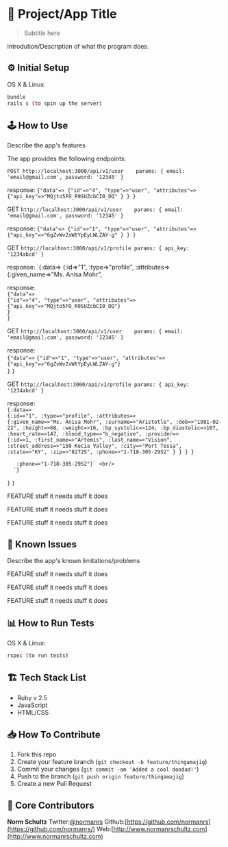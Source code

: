 # 📱 Project/App Title
> Subtitle here

Introdution/Description of what the program does.

## ⚙️ Initial Setup

OS X & Linux:

```sh
bundle
rails s (to spin up the server)
```

## 🕹 How to Use

Describe the app's features

The app provides the following endpoints:

`POST http://localhost:3000/api/v1/user    params: { email: 'email@gmail.com', password: '12345' }`

response: 
`{"data"=>
  {"id"=>"4",
   "type"=>"user",
   "attributes"=>
  		{"api_key"=>"MQjto5FO_R9SUZcbCI0_DQ"
		}
  }
}`

GET  `http://localhost:3000/api/v1/user    params: { email: 'email@gmail.com', password: '12345' }`

response: 
`{"data"=>
  {"id"=>"1",
   "type"=>"user",
   "attributes"=>
  		{"api_key"=>"6gZvWv2xWtYpEyLWLZAY-g"
		}
  }
}`

GET  `http://localhost:3000/api/v1/profile params: { api_key: '1234abcd' }`

response:
`{:data=>
  {:id=>"1",
   :type=>"profile",
   :attributes=>
    {:given_name=>"Ms. Anisa Mohr",

response:<br/>
`{"data"=>`<br/>
  `{"id"=>"4", "type"=>"user", "attributes"=>`<br/>
  	`{"api_key"=>"MQjto5FO_R9SUZcbCI0_DQ"}`<br/>
  `}`<br/>
`}`<br/>

GET  `http://localhost:3000/api/v1/user    params: { email: 'email@gmail.com', password: '12345' }`

response:<br/>
`{"data"=>`
  `{"id"=>"1", "type"=>"user", "attributes"=>` <br/>
      `{"api_key"=>"6gZvWv2xWtYpEyLWLZAY-g"}` <br/>
  `}`
`}`

GET  `http://localhost:3000/api/v1/profile params: { api_key: '1234abcd' }`

response:<br/>
`{:data=>` <br/>
  `{:id=>"1", :type=>"profile", :attributes=>` <br/>
    `{:given_name=>"Ms. Anisa Mohr",
     :surname=>"Aristotle",
     :dob=>"1981-02-22",
     :height=>68,
     :weight=>16,
     :bp_systolic=>124,
     :bp_diastolic=>107,
     :heart_rate=>147,
     :blood_type=>"b_negative",
     :provider=>` <br/>
      `{:id=>1,
       :first_name=>"Artemis",
       :last_name=>"Vision",
       :street_address=>"150 Kecia Valley",
       :city=>"Port Tessa",
       :state=>"KY",
       :zip=>"82725",
       :phone=>"1-718-305-2952"
	   }
	  }
  }
 }`

       :phone=>"1-718-305-2952"}` <br/>
	  `}`
  `}`
 `}`


FEATURE
stuff it needs
stuff it does

FEATURE
stuff it needs
stuff it does

FEATURE
stuff it needs
stuff it does

## 🚧 Known Issues

Describe the app's known limitations/problems

FEATURE
stuff it needs
stuff it does

FEATURE
stuff it needs
stuff it does

FEATURE
stuff it needs
stuff it does

## 📊 How to Run Tests

OS X & Linux:

```sh
rspec (to run tests)
```

## 🏗 Tech Stack List

* Ruby v 2.5
* JavaScript
* HTML/CSS

## 📥 How To Contribute

1. Fork this repo
2. Create your feature branch (`git checkout -b feature/thingamajig`)
3. Commit your changes (`git commit -am 'Added a cool doodad!'`)
4. Push to the branch (`git push origin feature/thingamajig`)
5. Create a new Pull Request

## 🚀 Core Contributors

**Norm Schultz**
Twitter:[@normanrs](https://twitter.com/normanrs)
Github:[https://github.com/normanrs](https://github.com/normanrs/)
Web:[http://www.normanrschultz.com](http://www.normanrschultz.com)
